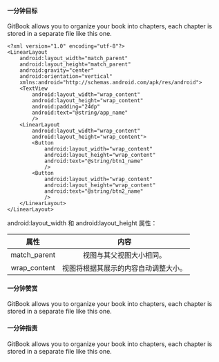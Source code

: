 #### 一分钟目标

GitBook allows you to organize your book into chapters, each chapter is stored in a separate file like this one.

```
<?xml version="1.0" encoding="utf-8"?>
<LinearLayout
    android:layout_width="match_parent"
    android:layout_height="match_parent"
    android:gravity="center"
    android:orientation="vertical"
    xmlns:android="http://schemas.android.com/apk/res/android">
    <TextView
        android:layout_width="wrap_content"
        android:layout_height="wrap_content"
        android:padding="24dp"
        android:text="@string/app_name"
        />
    <LinearLayout
        android:layout_width="wrap_content"
        android:layout_height="wrap_content">
        <Button
            android:layout_width="wrap_content"
            android:layout_height="wrap_content"
            android:text="@string/btn1_name"
            />
        <Button
            android:layout_width="wrap_content"
            android:layout_height="wrap_content"
            android:text="@string/btn2_name"
            />
    </LinearLayout>
</LinearLayout>
```

android:layout\_width 和 android:layout\_height 属性：

| 属性 | 内容 |
| :---: | :---: |
| match\_parent | 视图与其父视图大小相同。 |
| wrap\_content | 视图将根据其展示的内容自动调整大小。 |

#### 

#### 一分钟赞赏

GitBook allows you to organize your book into chapters, each chapter is stored in a separate file like this one.

#### 一分钟指责

GitBook allows you to organize your book into chapters, each chapter is stored in a separate file like this one.

